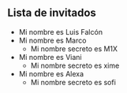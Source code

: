 ## Lista de invitados
  * Mi nombre es Luis Falcón
  * Mi nombre es Marco
    * Mi nombre secreto es M1X
  * Mi nombre es Viani
    * Mi nombre secreto es xime
  * Mi nombre es Alexa 
    * Mi nombre secreto es sofi
